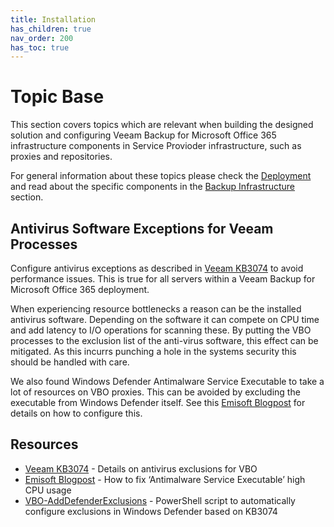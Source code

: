 ```yaml
---
title: Installation
has_children: true
nav_order: 200
has_toc: true
---
```


# Topic Base

This section covers topics which are relevant when building the designed solution and configuring
Veeam Backup for Microsoft Office 365 infrastructure components in Service Provioder infrastructure, such as proxies and repositories.

For general information about these topics please check the
[Deployment](https://helpcenter.veeam.com/docs/vbo365/guide/vbo_deployment.html) and read about the
specific components in the
[Backup Infrastructure](https://helpcenter.veeam.com/docs/vbo365/guide/backup_infrastructure.html)
section.

## Antivirus Software Exceptions for Veeam Processes

Configure antivirus exceptions as described in [Veeam KB3074] to avoid performance issues. This is
true for all servers within a Veeam Backup for Microsoft Office 365 deployment.

When experiencing resource bottlenecks a reason can be the installed antivirus software. Depending
on the software it can compete on CPU time and add latency to I/O operations for scanning these.
By putting the VBO processes to the exclusion list of the anti-virus software, this effect can be
mitigated. As this incurrs punching a hole in the systems security this should be handled with care.

We also found Windows Defender Antimalware Service Executable to take a lot of resources on VBO
proxies. This can be avoided by excluding the executable from Windows Defender itself. See this
[Emisoft Blogpost] for details on how to configure this.

## Resources

- [Veeam KB3074] - Details on antivirus exclusions for VBO
- [Emisoft Blogpost] - How to fix ‘Antimalware Service Executable’ high CPU usage
- [VBO-AddDefenderExclusions] - PowerShell script to automatically configure exclusions in Windows
  Defender based on KB3074

[veeam kb3074]: https://www.veeam.com/kb3074
[emisoft blogpost]: https://blog.emsisoft.com/en/28620/antimalware-service-executable/
[VBO-AddDefenderExclusions]: https://github.com/VeeamHub/powershell/tree/master/VBO-AddDefenderExclusions
